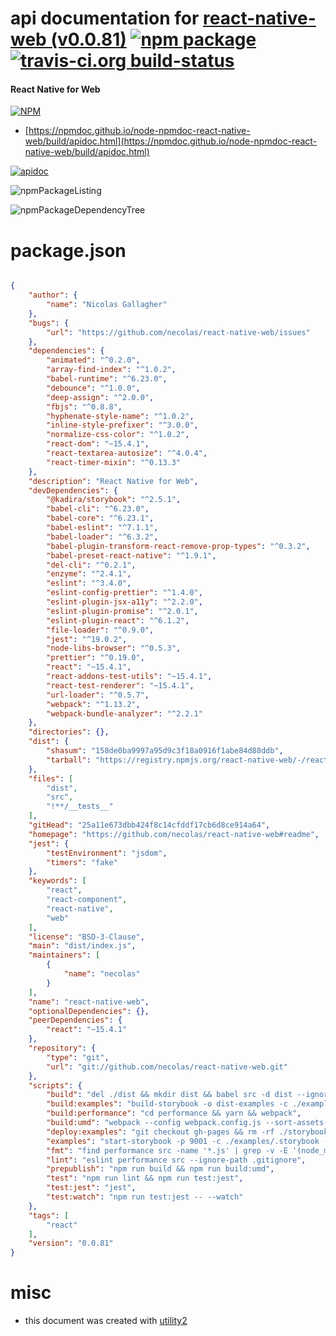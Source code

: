 # api documentation for  [react-native-web (v0.0.81)](https://github.com/necolas/react-native-web#readme)  [![npm package](https://img.shields.io/npm/v/npmdoc-react-native-web.svg?style=flat-square)](https://www.npmjs.org/package/npmdoc-react-native-web) [![travis-ci.org build-status](https://api.travis-ci.org/npmdoc/node-npmdoc-react-native-web.svg)](https://travis-ci.org/npmdoc/node-npmdoc-react-native-web)
#### React Native for Web

[![NPM](https://nodei.co/npm/react-native-web.png?downloads=true&downloadRank=true&stars=true)](https://www.npmjs.com/package/react-native-web)

- [https://npmdoc.github.io/node-npmdoc-react-native-web/build/apidoc.html](https://npmdoc.github.io/node-npmdoc-react-native-web/build/apidoc.html)

[![apidoc](https://npmdoc.github.io/node-npmdoc-react-native-web/build/screenCapture.buildCi.browser.%252Ftmp%252Fbuild%252Fapidoc.html.png)](https://npmdoc.github.io/node-npmdoc-react-native-web/build/apidoc.html)

![npmPackageListing](https://npmdoc.github.io/node-npmdoc-react-native-web/build/screenCapture.npmPackageListing.svg)

![npmPackageDependencyTree](https://npmdoc.github.io/node-npmdoc-react-native-web/build/screenCapture.npmPackageDependencyTree.svg)



# package.json

```json

{
    "author": {
        "name": "Nicolas Gallagher"
    },
    "bugs": {
        "url": "https://github.com/necolas/react-native-web/issues"
    },
    "dependencies": {
        "animated": "^0.2.0",
        "array-find-index": "^1.0.2",
        "babel-runtime": "^6.23.0",
        "debounce": "^1.0.0",
        "deep-assign": "^2.0.0",
        "fbjs": "^0.8.8",
        "hyphenate-style-name": "^1.0.2",
        "inline-style-prefixer": "^3.0.0",
        "normalize-css-color": "^1.0.2",
        "react-dom": "~15.4.1",
        "react-textarea-autosize": "^4.0.4",
        "react-timer-mixin": "^0.13.3"
    },
    "description": "React Native for Web",
    "devDependencies": {
        "@kadira/storybook": "^2.5.1",
        "babel-cli": "^6.23.0",
        "babel-core": "^6.23.1",
        "babel-eslint": "^7.1.1",
        "babel-loader": "^6.3.2",
        "babel-plugin-transform-react-remove-prop-types": "^0.3.2",
        "babel-preset-react-native": "^1.9.1",
        "del-cli": "^0.2.1",
        "enzyme": "^2.4.1",
        "eslint": "^3.4.0",
        "eslint-config-prettier": "^1.4.0",
        "eslint-plugin-jsx-a11y": "^2.2.0",
        "eslint-plugin-promise": "^2.0.1",
        "eslint-plugin-react": "^6.1.2",
        "file-loader": "^0.9.0",
        "jest": "^19.0.2",
        "node-libs-browser": "^0.5.3",
        "prettier": "^0.19.0",
        "react": "~15.4.1",
        "react-addons-test-utils": "~15.4.1",
        "react-test-renderer": "~15.4.1",
        "url-loader": "^0.5.7",
        "webpack": "^1.13.2",
        "webpack-bundle-analyzer": "^2.2.1"
    },
    "directories": {},
    "dist": {
        "shasum": "158de0ba9997a95d9c3f18a0916f1abe84d88ddb",
        "tarball": "https://registry.npmjs.org/react-native-web/-/react-native-web-0.0.81.tgz"
    },
    "files": [
        "dist",
        "src",
        "!**/__tests__"
    ],
    "gitHead": "25a11e673dbb424f8c14cfddf17cb6d8ce914a64",
    "homepage": "https://github.com/necolas/react-native-web#readme",
    "jest": {
        "testEnvironment": "jsdom",
        "timers": "fake"
    },
    "keywords": [
        "react",
        "react-component",
        "react-native",
        "web"
    ],
    "license": "BSD-3-Clause",
    "main": "dist/index.js",
    "maintainers": [
        {
            "name": "necolas"
        }
    ],
    "name": "react-native-web",
    "optionalDependencies": {},
    "peerDependencies": {
        "react": "~15.4.1"
    },
    "repository": {
        "type": "git",
        "url": "git://github.com/necolas/react-native-web.git"
    },
    "scripts": {
        "build": "del ./dist && mkdir dist && babel src -d dist --ignore **/__tests__",
        "build:examples": "build-storybook -o dist-examples -c ./examples/.storybook",
        "build:performance": "cd performance && yarn && webpack",
        "build:umd": "webpack --config webpack.config.js --sort-assets-by --progress",
        "deploy:examples": "git checkout gh-pages && rm -rf ./storybook && mv dist-examples storybook && git add -A && git commit -m \"Storybook deploy\" && git push origin gh-pages && git checkout -",
        "examples": "start-storybook -p 9001 -c ./examples/.storybook --dont-track",
        "fmt": "find performance src -name '*.js' | grep -v -E '(node_modules|dist)' | xargs prettier --print-width=100 --single-quote --write",
        "lint": "eslint performance src --ignore-path .gitignore",
        "prepublish": "npm run build && npm run build:umd",
        "test": "npm run lint && npm run test:jest",
        "test:jest": "jest",
        "test:watch": "npm run test:jest -- --watch"
    },
    "tags": [
        "react"
    ],
    "version": "0.0.81"
}
```



# misc
- this document was created with [utility2](https://github.com/kaizhu256/node-utility2)
